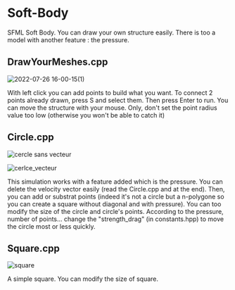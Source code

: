 # Soft-Body
SFML Soft Body. You can draw your own structure easily. There is too a model with another feature : the pressure.

## DrawYourMeshes.cpp

![2022-07-26 16-00-15(1)](https://user-images.githubusercontent.com/109032171/181034836-388ad505-d915-4460-b72f-cd8a20113c39.gif)

With left click you can add points to build what you want.
To connect 2 points already drawn, press S and select them.
Then press Enter to run. 
You can move the structure with your mouse. Only, don't set the point radius value too low (otherwise you won't be able to catch it)


## Circle.cpp

![cercle sans vecteur](https://user-images.githubusercontent.com/109032171/181034549-e27dfc9c-8e1e-4218-a83a-5791eecc2fb3.gif)

![cerlce_vecteur](https://user-images.githubusercontent.com/109032171/181028712-c84e1ea5-84d7-4998-a5b8-5fb8d3e66d51.gif)

This simulation works with a feature added which is the pressure.
You can delete the velocity vector easily (read the Circle.cpp and at the end).
Then, you can add or substrat points (indeed it's not a circle but a n-polygone so you can create a square without diagonal and with pressure).
You can too modify the size of the circle and circle's points.
According to the pressure, number of points... change the "strength_drag" (in constants.hpp) to move the circle most or less quickly.

## Square.cpp

![square](https://user-images.githubusercontent.com/109032171/181028666-eddb5553-d844-4543-8c07-17355ee1b775.gif)

A simple square.
You can modify the size of square.
